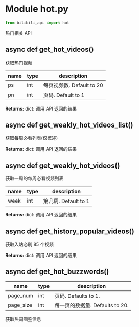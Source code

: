 # Module hot.py

```python
from bilibili_api import hot
```

热门相关 API

## async def get_hot_videos()

获取热门视频

| name | type | description          |
|------| ---- |----------------------|
| ps   | int | 每页视频数. Default to 20 |
| pn   | int | 页码. Default to 1     |

**Returns:** dict: 调用 API 返回的结果

## async def get_weakly_hot_videos_list()

获取每周必看列表(仅概述)

**Returns:** dict: 调用 API 返回的结果

## async def get_weakly_hot_videos()

获取一周的每周必看视频列表

| name | type | description |
| ---- | ---- | ----------- |
| week | int | 第几周. Default to 1 |

**Returns:** dict: 调用 API 返回的结果

## async def get_history_popular_videos()

获取入站必刷 85 个视频

**Returns:** dict: 调用 API 返回的结果

## async def get_hot_buzzwords()

| name      | type | description              |
|-----------|------|--------------------------|
| page_num  | int  | 页码. Defaults to 1.       |
| page_size | int  | 每一页的数据量. Defaults to 20. |

获取热词图鉴信息

